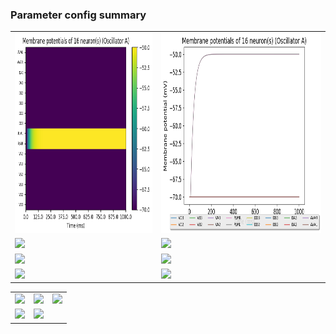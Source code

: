 ### Parameter config summary 
<table>

<tr>
  <td><a href="neurons_A_Oscillator.png"><img alt=" " src="neurons_A_Oscillator.png" height="320"/></a></td>
  <td><a href="traces_neuron_Oscillator_A.png"><img alt=" " src="traces_neuron_Oscillator_A.png" height="320"/></a></td>
</tr>

<tr>
  <td><a href="neuron_activity_A_Oscillator.png"><img alt=" " src="neuron_activity_A_Oscillator.png" height="320"/></a></td>
  <td><a href="traces_neuron_activity_Oscillator_A.png"><img alt=" " src="traces_neuron_activity_Oscillator_A.png" height="320"/></a></td>
</tr>

<tr>
  <td><a href="muscles_A_Oscillator.png"><img alt=" " src="muscles_A_Oscillator.png" height="320"/></a></td>
  <td><a href="traces_muscles_Oscillator_A.png"><img alt=" " src="traces_muscles_Oscillator_A.png" height="320"/></a></td>
</tr>

<tr>
  <td><a href="muscle_activity_A_Oscillator.png"><img alt=" " src="muscle_activity_A_Oscillator.png" height="320"/></a></td>
  <td><a href="traces_muscles_activity_Oscillator_A.png"><img alt=" " src="traces_muscles_activity_Oscillator_A.png" height="320"/></a></td>
</tr>
</table>
<table>

<tr><td><a href="c302_A_Oscillator_exc_to_neurons.png"><img alt=" " src="c302_A_Oscillator_exc_to_neurons.png" height="320"/></a></td>

  <td><a href="c302_A_Oscillator_inh_to_neurons.png"><img alt=" " src="c302_A_Oscillator_inh_to_neurons.png" height="320"/></a></td>

  <td><a href="c302_A_Oscillator_elec_to_neurons.png"><img alt=" " src="c302_A_Oscillator_elec_to_neurons.png" height="320"/></a></td></tr>

<tr><td><a href="c302_A_Oscillator_exc_to_muscles.png"><img alt=" " src="c302_A_Oscillator_exc_to_muscles.png" height="320"/></a></td>

  <td><a href="c302_A_Oscillator_inh_to_muscles.png"><img alt=" " src="c302_A_Oscillator_inh_to_muscles.png" height="320"/></a></td></tr>
</table>
